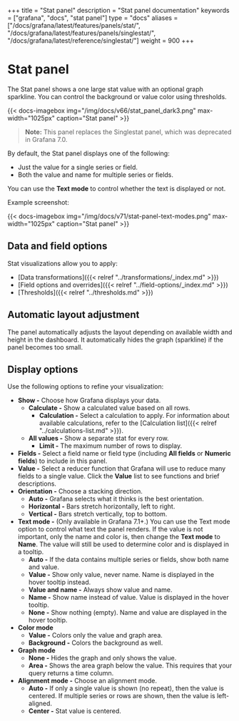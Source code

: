 +++
title = "Stat panel"
description = "Stat panel documentation"
keywords = ["grafana", "docs", "stat panel"]
type = "docs"
aliases = ["/docs/grafana/latest/features/panels/stat/", "/docs/grafana/latest/features/panels/singlestat/", "/docs/grafana/latest/reference/singlestat/"]
weight = 900
+++

# Stat panel

The Stat panel shows a one large stat value with an optional graph sparkline. You can control the background or value color using thresholds.

{{< docs-imagebox img="/img/docs/v66/stat_panel_dark3.png" max-width="1025px" caption="Stat panel" >}}

> **Note:** This panel replaces the Singlestat panel, which was deprecated in Grafana 7.0.


By default, the Stat panel displays one of the following:

- Just the value for a single series or field.
- Both the value and name for multiple series or fields.

You can use the **Text mode** to control whether the text is displayed or not.

Example screenshot:

{{< docs-imagebox img="/img/docs/v71/stat-panel-text-modes.png" max-width="1025px" caption="Stat panel" >}}

## Data and field options

Stat visualizations allow you to apply:

- [Data transformations]({{< relref "../transformations/_index.md" >}})
- [Field options and overrides]({{< relref "../field-options/_index.md" >}})
- [Thresholds]({{< relref "../thresholds.md" >}})

## Automatic layout adjustment

The panel automatically adjusts the layout depending on available width and height in the dashboard. It automatically hides the graph (sparkline) if the panel becomes too small.

## Display options

Use the following options to refine your visualization:

- **Show -** Choose how Grafana displays your data.
  - **Calculate -** Show a calculated value based on all rows.
    - **Calculation -** Select a calculation to apply. For information about available calculations, refer to the [Calculation list]({{< relref "../calculations-list.md" >}}).
  - **All values -** Show a separate stat for every row.
    - **Limit -** The maximum number of rows to display.
- **Fields -** Select a field name or field type (including **All fields** or **Numeric fields**) to include in this panel.
- **Value -** Select a reducer function that Grafana will use to reduce many fields to a single value. Click the **Value** list to see functions and brief descriptions.
- **Orientation -** Choose a stacking direction.
  - **Auto -** Grafana selects what it thinks is the best orientation.
  - **Horizontal -** Bars stretch horizontally, left to right.
  - **Vertical -** Bars stretch vertically, top to bottom.
- **Text mode -** (Only available in Grafana 7.1+.) You can use the Text mode option to control what text the panel renders. If the value is not important, only the name and color is, then change the **Text mode** to **Name**. The value will still be used to determine color and is displayed in a tooltip.
  - **Auto -** If the data contains multiple series or fields, show both name and value.
  - **Value -** Show only value, never name. Name is displayed in the hover tooltip instead.
  - **Value and name -** Always show value and name.
  - **Name -** Show name instead of value. Value is displayed in the hover tooltip.
  - **None -** Show nothing (empty). Name and value are displayed in the hover tooltip.
- **Color mode**
  - **Value -** Colors only the value and graph area.
  - **Background -** Colors the background as well.
- **Graph mode**
  - **None -** Hides the graph and only shows the value.
  - **Area -** Shows the area graph below the value. This requires that your query returns a time column.
- **Alignment mode -** Choose an alignment mode.
  - **Auto -** If only a single value is shown (no repeat), then the value is centered. If multiple series or rows are shown, then the value is left-aligned.
  - **Center -** Stat value is centered.